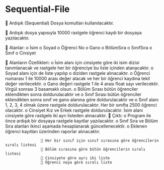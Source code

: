# Sequential-File

 Ardışık (Sequential) Dosya komutları kullanılacaktır.

 Ardışık dosya yapısıyla 10000 rastgele öğrenci kaydı bir dosyaya yazılacaktır.

 Alanlar:
            o İsim
            o Soyad
            o Öğrenci No
            o Gano
            o BölümSıra
            o SınıfSıra
            o Sınıf
            o Cinsiyet
            
 Alanların Özellikleri:
            o İsim alanı için cinsiyete göre iki isim dizisi tanımlanacak ve rastgele her bir öğrenciye bu liste içinden atanacaktır.
            o Soyad alanı için de liste yapılıp o diziden rastgele alınacaktır.
            o Öğrenci numarası 1 ile 10000 arası değer alacak ve her bir öğrenci kaydına tekil değer verilecektir.
            o Gano değeri rastgele 1 ile 4 arası float sayı verilecektir. Virgül sonrası 3 basamaklı olsun.
            o Bölüm Sırası bütün öğrenciler eklendikten sonra doldurulacaktır ve
            o Sınıf Sırası bütün öğrenciler eklendikten sonra sınıf ve gano alanına göre doldurulacaktır ve
            o Sınıf alanı 1, 2, 3, 4 olmak üzere rastgele doldurulacaktır. Her bir sınıfta 2500 öğrenci olacaktır.
            o Cinsiyet Kız ve Erkek rastgele doldurulacaktır. İsim alanı cinsiyete göre rastgele iki ayrı listeden alınacaktır.
 Çıktı:
            o Program ile önce ardışık bir dosyaya rastgele kayıtlar yazılacaktır.
            o Sınıf Sıra ve Bölüm Sıra alanları ikinci aşamada hesaplanarak güncellenecektir.
            o Eklenen öğrenci kayıtları üzerinden raporlar alınacaktır.
            
                     Her bir sınıf için sınıf sırasına göre öğrencilerin sıralı listesi
                     Bölüm sırasına göre bütün öğrencilerin sıralı listesi
                     Cinsiyete göre ayrı iki liste
                     Öğrenci noya göre sıralı liste

